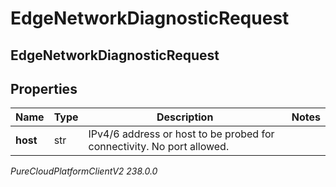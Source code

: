# EdgeNetworkDiagnosticRequest

## EdgeNetworkDiagnosticRequest

## Properties

|Name | Type | Description | Notes|
|------------ | ------------- | ------------- | -------------|
| **host** | str | IPv4/6 address or host to be probed for connectivity. No port allowed. | |



_PureCloudPlatformClientV2 238.0.0_
